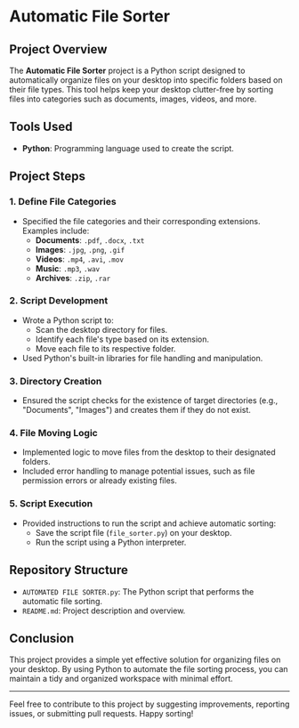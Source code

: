 # Automatic File Sorter

## Project Overview
The **Automatic File Sorter** project is a Python script designed to automatically organize files on your desktop into specific folders based on their file types. This tool helps keep your desktop clutter-free by sorting files into categories such as documents, images, videos, and more.

## Tools Used
- **Python**: Programming language used to create the script.

## Project Steps

### 1. Define File Categories
- Specified the file categories and their corresponding extensions. Examples include:
  - **Documents**: `.pdf`, `.docx`, `.txt`
  - **Images**: `.jpg`, `.png`, `.gif`
  - **Videos**: `.mp4`, `.avi`, `.mov`
  - **Music**: `.mp3`, `.wav`
  - **Archives**: `.zip`, `.rar`

### 2. Script Development
- Wrote a Python script to:
  - Scan the desktop directory for files.
  - Identify each file's type based on its extension.
  - Move each file to its respective folder.
- Used Python's built-in libraries for file handling and manipulation.

### 3. Directory Creation
- Ensured the script checks for the existence of target directories (e.g., "Documents", "Images") and creates them if they do not exist.

### 4. File Moving Logic
- Implemented logic to move files from the desktop to their designated folders.
- Included error handling to manage potential issues, such as file permission errors or already existing files.

### 5. Script Execution
- Provided instructions to run the script and achieve automatic sorting:
  - Save the script file (`file_sorter.py`) on your desktop.
  - Run the script using a Python interpreter.

## Repository Structure
- `AUTOMATED FILE SORTER.py`: The Python script that performs the automatic file sorting.
- `README.md`: Project description and overview.

## Conclusion
This project provides a simple yet effective solution for organizing files on your desktop. By using Python to automate the file sorting process, you can maintain a tidy and organized workspace with minimal effort.

---

Feel free to contribute to this project by suggesting improvements, reporting issues, or submitting pull requests. Happy sorting!
